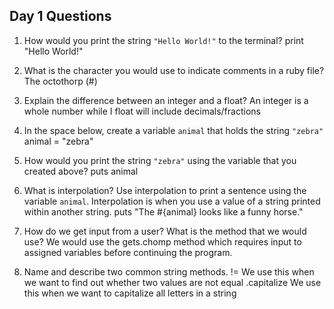 ## Day 1 Questions

1. How would you print the string `"Hello World!"` to the terminal?
print "Hello World!"

1. What is the character you would use to indicate comments in a ruby file?
The octothorp (#)

1. Explain the difference between an integer and a float?
An integer is a whole number while I float will include decimals/fractions

1. In the space below, create a variable `animal` that holds the string `"zebra"`
animal = "zebra"

1. How would you print the string `"zebra"` using the variable that you created above?
puts animal

1. What is interpolation? Use interpolation to print a sentence using the variable `animal`.
Interpolation is when you use a value of a string printed within another string.
puts "The #{animal} looks like a funny horse."

1. How do we get input from a user? What is the method that we would use?
We would use the gets.chomp method which requires input to assigned variables before continuing the program.

1. Name and describe two common string methods.
!=   We use this when we want to find out whether two values are not equal
.capitalize     We use this when we want to capitalize all letters in a string

